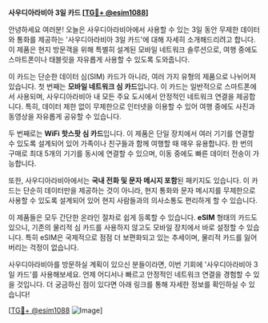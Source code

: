 **사우디아라비아 3일 카드 [[TG💪+ @esim1088](https://t.me/s/esim1088)]**

안녕하세요 여러분! 오늘은 사우디아라비아에서 사용할 수 있는 3일 동안 무제한 데이터와 통화를 제공하는 '사우디아라비아 3일 카드'에 대해 자세히 소개해드리려고 합니다. 이 제품은 현지 방문객을 위해 특별히 설계된 모바일 네트워크 솔루션으로, 여행 중에도 스마트폰이나 태블릿을 자유롭게 사용할 수 있도록 도와줍니다.

이 카드는 단순한 데이터 심(SIM) 카드가 아니라, 여러 가지 유형의 제품으로 나뉘어져 있습니다. 첫 번째는 **모바일 네트워크 심 카드**입니다. 이 카드는 일반적으로 스마트폰에서 사용되며, 사우디아라비아 내 모든 주요 도시에서 안정적인 네트워크 연결을 제공합니다. 특히, 데이터 제한 없이 무제한으로 인터넷을 이용할 수 있어 여행 중에도 사진과 동영상을 자유롭게 공유할 수 있습니다.

두 번째로는 **WiFi 핫스팟 심 카드**입니다. 이 제품은 단일 장치에서 여러 기기를 연결할 수 있도록 설계되어 있어 가족이나 친구들과 함께 여행할 때 매우 유용합니다. 한 번의 구매로 최대 5개의 기기를 동시에 연결할 수 있으며, 이동 중에도 빠른 데이터 전송이 가능합니다.

또한, 사우디아라비아에서는 **국내 전화 및 문자 메시지 포함**된 패키지도 있습니다. 이 카드는 단순히 데이터만을 제공하는 것이 아니라, 현지 통화와 문자 메시지를 무제한으로 사용할 수 있도록 설계되어 있어 현지 사람들과의 의사소통도 편리하게 할 수 있습니다.

이 제품들은 모두 간단한 온라인 절차로 쉽게 등록할 수 있습니다. **eSIM** 형태의 카드도 있으니, 기존의 물리적 심 카드를 사용하지 않고도 모바일 장치에서 바로 설정할 수 있습니다. 특히 eSIM은 국제적으로 점점 더 보편화되고 있는 추세이며, 물리적 카드를 잃어버리는 걱정이 없습니다.

사우디아라비아를 방문하실 계획이 있으신 분들이라면, 이번 기회에 '사우디아라비아 3일 카드'를 사용해보세요. 언제 어디서나 빠르고 안정적인 네트워크 연결을 경험할 수 있을 것입니다. 더 궁금하신 점이 있다면 아래 링크를 통해 자세한 정보를 확인하실 수 있습니다!

[[TG💪+ @esim1088](https://t.me/s/esim1088) ![Image](https://i.postimg.cc/Y0z9fWf4/image.png)]